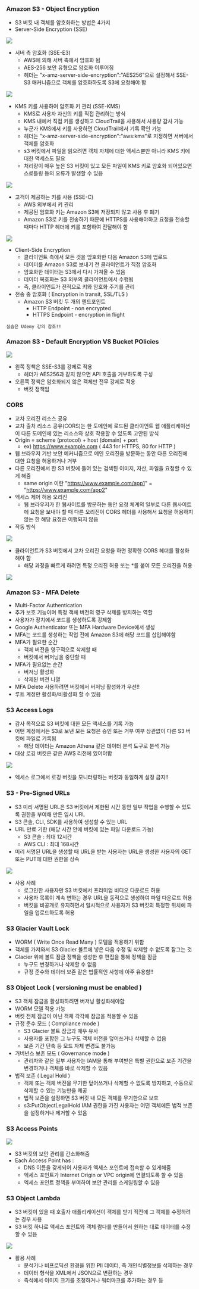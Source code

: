 ### Amazon S3 - Object Encryption ###
- S3 버킷 내 객체를 암호화하는 방법은 4가지
- Server-Side Encryption (SSE)

![](https://velog.velcdn.com/images/xodbs1123/post/8d31b79c-6fc1-48fa-8330-3faae5ca51c9/image.png)

 - 서버 측 암호화 (SSE-E3)
    - AWS에 의해 서버 측에서 암호화 됨
    - AES-256 보안 유형으로 암호화 이루어짐
    - 헤더는 "x-amz-server-side-encryption":"AES256"으로 설정해서 SSE-S3 매커니즘으로 객체를 암호화하도록 S3에 요청해야 함

![](https://velog.velcdn.com/images/xodbs1123/post/4663fd5f-8fb7-4d6d-bd8d-8a5786fab503/image.png)    

  - KMS 키를 사용하여 암호화 키 관리 (SSE-KMS)
    - KMS로 사용자 자신의 키를 직접 관리하는 방식
    - KMS 내에서 직접 키를 생성하고 CloudTrail을 사용해서 사용량 감사 가능
    - 누군가 KMS에서 키를 사용하면 CloudTrail에서 기록 확인 가능
    - 헤더는 "x-amz-server-side-encryption":"aws:kms"로 지정하면 서버에서 객체를 암호화
    - s3 버킷에서 파일을 읽으려면 객체 자체에 대한 액세스뿐만 아니라 KMS 키에 대한 액세스도 필요
    - 처리량이 매우 높은 S3 버킷이 있고 모든 파일이 KMS 키로 암호화 되어있으면 스로틀링 등의 오류가 발생할 수 있음
    
![](https://velog.velcdn.com/images/xodbs1123/post/7d087550-88ef-435a-9c11-4097d36b0180/image.png)
  
  - 고객이 제공하는 키를 사용 (SSE-C)
    - AWS 외부에서 키 관리
    - 제공된 암호화 키는 Amazon S3에 저장되지 않고 사용 후 폐기
    - Amazon S3로 키를 전송하기 때문에 HTTPS를 사용해야하고 요청을 전송할 때마다 HTTP 헤더에 키를 포함하여 전달해야 함
    
 ![](https://velog.velcdn.com/images/xodbs1123/post/1e526026-71d2-44a5-9ac6-f3a29334b981/image.png)   

- Client-Side Encryption
  - 클라이언트 측에서 모든 것을 암호화한 다음 Amazon S3에 업로드
  - 데이터를 Amazon S3로 보내기 전 클라이언트가 직접 암호화
  - 암호화한 데이터는 S3에서 다시 가져올 수 있음
  - 데이터 복호화는 S3 외부의 클라이언트에서 수행됨
  - 즉, 클라이언트가 전적으로 키와 암호화 주기를 관리
- 전송 중 암호화 ( Encryption in transit, SSL/TLS )
  - Amazon S3 버킷 두 개의 엔드포인트
    - HTTP Endpoint - non encrypted
    - HTTPS Endpoint - encryption in flight

` 실습은 Udemy 강의 참조!! `

### Amazon S3 - Default Encryption VS Bucket POlicies ###

![](https://velog.velcdn.com/images/xodbs1123/post/cf4859e0-20d2-47bc-a505-6c2d2342d5b6/image.png)

- 왼쪽 정책은 SSE-S3를 강제로 적용
  - 헤더가 AES256과 같지 않으면 API 호출을 거부하도록 구성
- 오른쪽 정책은 암호화되지 않은 객체만 전무 강제로 적용
  - 버킷 정책임

### CORS ###
- 교차 오리진 리소스 공유
- 교차 출처 리소스 공유(CORS)는 한 도메인에 로드된 클라이언트 웹 애플리케이션이 다른 도메인에 있는 리소스와 상호 작용할 수 있도록 고안된 방식
- Origin = scheme (protocol) + host (domain) + port
  - ex) https://www.example.com ( 443 for HTTPS, 80 for HTTP )
- 웹 브라우저 기반 보안 메커니즘으로 메인 오리진을 방문하는 동안 다른 오리진에 대한 요청을 허용하거나 거부
- 다른 오리진에서 한 S3 버킷에 들어 있는 검색된 이미지, 자산, 파일을 요청할 수 있게 해줌
  - same origin 이란 
  "https://www.example.com/app1" = "https://www.example.com/app2"
- 엑세스 제어 허용 오리진
  - 웹 브라우저가 한 웹사이트를 방문하는 동안 요청 체계의 일부로 다른 웹사이트에 요청을 보내야 할 때 다른 오리진이 CORS 헤더를 사용해서 요청을 허용하지 않는 한 해당 요청은 이행되지 않음
- 작동 방식

![](https://velog.velcdn.com/images/xodbs1123/post/a3d4f716-3108-46c6-9bcd-faa5b06bd781/image.png)

- 클라이언트가 S3 버킷에서 교차 오리진 요청을 하면 정확한 CORS 헤더를 활성화해야 함  
  - 해당 과정을 빠르게 하려면 특정 오리진 허용 또는 *를 붙여 모든 오리진을 허용

![](https://velog.velcdn.com/images/xodbs1123/post/bf6e6c9b-01be-4761-b209-b3a0175397f2/image.png)


### Amazon S3 - MFA Delete ###
- Multi-Factor Authentication
- 추가 보호 기능이며 특정 객체 버전의 영구 삭제를 방지하는 역할
- 사용자가 장치에서 코드를 생성하도록 강제함
- Google Authenticator 또는 MFA Hardware Device에서 생성
- MFA는 코드를 생성하는 작업 전에 Amazon S3에 해당 코드를 삽입해야함
- MFA가 필요한 순간
  - 객체 버전을 영구적으로 삭제할 때
  - 버킷에서 버저닝을 중단할 때
- MFA가 필요없는 순간
  - 버저닝 활성화
  - 삭제된 버전 나열
- MFA Delete 사용하려면 버킷에서 버저닝 활성화가 우선!!
- 루트 계정만 활성화/비활성화 할 수 있음

### S3 Access Logs ###
- 감사 목적으로 S3 버킷에 대한 모든 액세스를 기록 가능
- 어떤 계정에서든 S3로 보낸 모든 요청은 승인 또는 거부 여부 상관없이 다른 S3 버킷에 파일로 기록됨
  - 해당 데이터는 Amazon Athena 같은 데이터 분석 도구로 분석 가능
- 대상 로깅 버킷은 같은 AWS 리전에 있어야함

![](https://velog.velcdn.com/images/xodbs1123/post/f3c9a905-7295-4928-8c64-554ebcc0675d/image.png)

- 엑세스 로그에서 로깅 버킷을 모니터링하는 버킷과 동일하게 설정 금지!!

### S3 - Pre-Signed URLs ###
- S3 미리 서명된 URL은 S3 버킷에서 제한된 시간 동안 일부 작업을 수행할 수 있도록 권한을 부여해 만든 임시 URL
- S3 콘솔, CLI, SDK를 사용하여 생성할 수 있는 URL
- URL 만료 기한 (해당 시간 안에 버킷에 있는 파일 다운로드 가능)
  - S3 콘솔 : 최대 12시간
  - AWS CLI : 최대 168시간
- 미리 서명된 URL을 생성할 때 URL을 받는 사용자는 URL을 생성한 사용자의 GET 또는 PUT에 대한 권한을 상속

![](https://velog.velcdn.com/images/xodbs1123/post/d90078e0-20d4-47f5-897f-079c7aa19390/image.png)

- 사용 사례
  - 로그인한 사용자만 S3 버킷에서 프리미엄 비디오 다운로드 허용
  - 사용자 목록이 계속 변하는 경우 URL을 동적으로 생성하여 파일 다운로드 허용
  - 버킷을 비공개로 유지하면서 일시적으로 사용자가 S3 버킷의 특정한 위치에 파일을 업로드하도록 허용
  
### S3 Glacier Vault Lock ###
- WORM ( Write Once Read Many ) 모델을 적용하기 위함
- 객체를 가져와서 S3 Glacier 볼트에 넣은 다음 수정 및 삭제할 수 없도록 잠그는 것
- Glacier 위에 볼트 잠금 정책을 생성한 후 편집을 통해 정책을 잠금
  - 누구도 변경하거나 삭제할 수 없음
  - 규정 준수와 데이터 보존 같은 법률적인 사항에 아주 유용함!!

### S3 Object Lock ( versioning must be enabled ) ###
- S3 객체 잠금을 활성화하려면 버저닝 활성화해야함
- WORM 모델 적용 가능
- 버킷 전체 잠금이 아닌 객체 각각에 잠금을 적용할 수 있음
- 규정 준수 모드 ( Compliance mode )
  - S3 Glacier 볼트 잠금과 매우 유사
  - 사용자를 포함한 그 누구도 객체 버전을 덮어쓰거나 삭제할 수 없음
  - 보존 기간 단축 등 모드 자체 변경도 불가능
- 거버넌스 보존 모드 ( Governance mode )
  - 관리자와 같은 일부 사용자는 IAM을 통해 부여받은 특별 권한으로 보존 기간을 변경하거나 객체를 바로 삭제할 수 있음
- 법적 보존 ( Legal Hold )
  - 객체 또는 객체 버전을 무기한 덮어쓰거나 삭제할 수 없도록 방지하고, 수동으로 삭제할 수 있는 기능만을 제공
  - 법적 보존을 설정하면 S3 버킷 내 모든 객체를 무기한으로 보호
  - s3:PutObjectLegalHold IAM 권한을 가진 사용자는 어떤 객체에든 법적 보존을 설정하거나 제거할 수 있음
 
 ### S3 Access Points ###

![](https://velog.velcdn.com/images/xodbs1123/post/e448e518-41bb-487c-83d2-e56b5ac9e6c2/image.png)

- S3 버킷의 보안 관리를 간소화해줌
- Each Access Point has :
  - DNS 이름을 갖게되어 사용자가 엑세스 포인트에 접속할 수 있게해줌
  - 엑세스 포인트가 Internet Origin or VPC origin에 연결되도록 할 수 있음
  - 엑세스 포인트 정책을 부여하여 보안 관리를 스케일링할 수 있음

### S3 Object Lambda ###
- S3 버킷이 있을 때 호출자 애플리케이션이 객체를 받기 직전에 그 객체를 수정하려는 경우 사용
- S3 버킷 하나로 액세스 포인트와 객체 람다를 만들어서 원하는 대로 데이터를 수정할 수 있음

![](https://velog.velcdn.com/images/xodbs1123/post/4aa4cea1-9c9d-4aef-8598-1cdc44eb88ed/image.png)

- 활용 사례
  - 분석기나 비프로딕션 환경을 위한 PII 데이터, 즉 개인식별정보를 삭제하는 경우
  - 데이터 형식을 XML에서 JSON으로 변환하는 경우
  - 즉석에서 이미지 크기를 조정하거나 워터마크를 추가하는 경우 등
